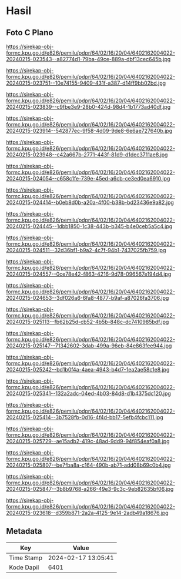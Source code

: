 # Hasil

## Foto C Plano

https://sirekap-obj-formc.kpu.go.id/e826/pemilu/pdpr/64/02/16/20/04/6402162004022-20240215-023543--a82774d1-79ba-49ce-889a-dbf13cec645b.jpg

https://sirekap-obj-formc.kpu.go.id/e826/pemilu/pdpr/64/02/16/20/04/6402162004022-20240215-023751--10e74155-9409-431f-a387-d14ff9bb02bd.jpg

https://sirekap-obj-formc.kpu.go.id/e826/pemilu/pdpr/64/02/16/20/04/6402162004022-20240215-023839--c9fbe3e9-28b0-424d-98d4-1b1773ad40df.jpg

https://sirekap-obj-formc.kpu.go.id/e826/pemilu/pdpr/64/02/16/20/04/6402162004022-20240215-023914--542877ec-9f58-4d09-9de8-6e6ae727640b.jpg

https://sirekap-obj-formc.kpu.go.id/e826/pemilu/pdpr/64/02/16/20/04/6402162004022-20240215-023948--c42a667b-2771-443f-81d9-d1dec3711ae8.jpg

https://sirekap-obj-formc.kpu.go.id/e826/pemilu/pdpr/64/02/16/20/04/6402162004022-20240215-024054--c658c1fe-739e-45ed-a6cb-ce3ed0ea6910.jpg

https://sirekap-obj-formc.kpu.go.id/e826/pemilu/pdpr/64/02/16/20/04/6402162004022-20240215-024414--b0eb8d0b-a20a-4f00-b38b-bd23436e9a82.jpg

https://sirekap-obj-formc.kpu.go.id/e826/pemilu/pdpr/64/02/16/20/04/6402162004022-20240215-024445--1dbb1850-1c38-443b-b345-b4e0ceb5a5c4.jpg

https://sirekap-obj-formc.kpu.go.id/e826/pemilu/pdpr/64/02/16/20/04/6402162004022-20240215-024511--32d36bf1-b9a2-4c7f-94b1-7437025fb759.jpg

https://sirekap-obj-formc.kpu.go.id/e826/pemilu/pdpr/64/02/16/20/04/6402162004022-20240215-024557--0ce78e42-f863-4216-9d78-096567e194d4.jpg

https://sirekap-obj-formc.kpu.go.id/e826/pemilu/pdpr/64/02/16/20/04/6402162004022-20240215-024653--3df026a6-6fa8-4877-b9af-a87026fa3706.jpg

https://sirekap-obj-formc.kpu.go.id/e826/pemilu/pdpr/64/02/16/20/04/6402162004022-20240215-025113--fb62b25d-cb52-4b5b-848c-dc7410985bdf.jpg

https://sirekap-obj-formc.kpu.go.id/e826/pemilu/pdpr/64/02/16/20/04/6402162004022-20240215-025147--71342602-3dab-499a-96eb-84e863fee944.jpg

https://sirekap-obj-formc.kpu.go.id/e826/pemilu/pdpr/64/02/16/20/04/6402162004022-20240215-025242--bd1b0f4a-4aea-4943-b4d7-1ea2ae58c1e8.jpg

https://sirekap-obj-formc.kpu.go.id/e826/pemilu/pdpr/64/02/16/20/04/6402162004022-20240215-025341--132a2adc-04ed-4b03-84d8-d1b4375dc120.jpg

https://sirekap-obj-formc.kpu.go.id/e826/pemilu/pdpr/64/02/16/20/04/6402162004022-20240215-025414--3b7528fb-0d16-4f4d-bb17-5efb4fcbc111.jpg

https://sirekap-obj-formc.kpu.go.id/e826/pemilu/pdpr/64/02/16/20/04/6402162004022-20240215-025729--ae15adb2-419c-48ad-9dd9-94f854eaf0a8.jpg

https://sirekap-obj-formc.kpu.go.id/e826/pemilu/pdpr/64/02/16/20/04/6402162004022-20240215-025807--be7fba8a-c164-490b-ab71-add08b69c0b4.jpg

https://sirekap-obj-formc.kpu.go.id/e826/pemilu/pdpr/64/02/16/20/04/6402162004022-20240215-025847--3b8b9768-a266-49e3-9c3c-9eb82635bf06.jpg

https://sirekap-obj-formc.kpu.go.id/e826/pemilu/pdpr/64/02/16/20/04/6402162004022-20240215-023618--d359b871-2a2a-4125-9e14-2adb49a18676.jpg


## Metadata

| Key        | Value               |
| ---------- | ------------------- |
| Time Stamp | 2024-02-17 13:05:41 |
| Kode Dapil | 6401                |



